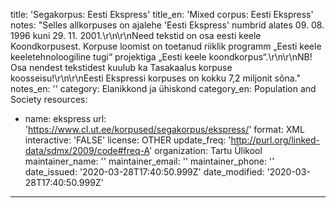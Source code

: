 title: 'Segakorpus: Eesti Ekspress'
title_en: 'Mixed corpus: Eesti Ekspress'
notes: "Selles allkorpuses on ajalehe 'Eesti Ekspress' numbrid alates 09. 08. 1996 kuni 29. 11.  2001.\r\n\r\nNeed tekstid on osa eesti keele Koondkorpusest. Korpuse loomist on toetanud riiklik programm „Eesti keele keeletehnoloogiline tugi“ projektiga „Eesti keele koondkorpus“.\r\n\r\nNB! Osa nendest tekstidest kuulub ka Tasakaalus korpuse koosseisu!\r\n\r\nEesti Ekspressi korpuses on kokku 7,2 miljonit sõna."
notes_en: ''
category: Elanikkond ja ühiskond
category_en: Population and Society
resources:
  - name: ekspress
    url: 'https://www.cl.ut.ee/korpused/segakorpus/ekspress/'
    format: XML
    interactive: 'FALSE'
license: OTHER
update_freq: 'http://purl.org/linked-data/sdmx/2009/code#freq-A'
organization: Tartu Ülikool
maintainer_name: ''
maintainer_email: ''
maintainer_phone: ''
date_issued: '2020-03-28T17:40:50.999Z'
date_modified: '2020-03-28T17:40:50.999Z'
---

